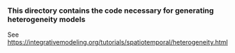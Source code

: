 ### This directory contains the code necessary for generating heterogeneity models

See https://integrativemodeling.org/tutorials/spatiotemporal/heterogeneity.html
